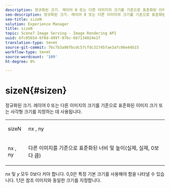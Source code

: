 ```yaml
---
description: 정규화된 크기. 레이어 0 또는 다른 이미지의 크기를 기준으로 표준화된 이미지 크기 또는 사각형 크기를 지정하는 데 사용됩니다.
seo-description: 정규화된 크기. 레이어 0 또는 다른 이미지의 크기를 기준으로 표준화된 이미지 크기 또는 사각형 크기를 지정하는 데 사용됩니다.
seo-title: sizeN
solution: Experience Manager
title: sizeN
topic: Scene7 Image Serving - Image Rendering API
uuid: 6fc05654-6f0d-499f-97bc-6b7134024e1f
translation-type: tm+mt
source-git-commit: 7bc7b3a86fbcdc57cfdc31745fae3afc06e44b15
workflow-type: tm+mt
source-wordcount: '109'
ht-degree: 0%

---
```



# sizeN{#sizen}

정규화된 크기. 레이어 0 또는 다른 이미지의 크기를 기준으로 표준화된 이미지 크기 또는 사각형 크기를 지정하는 데 사용됩니다.

<table id="simpletable_BB36205775D4447084E527E2630D28B9"> 
 <tr class="strow"> 
  <td class="stentry"> <p><span class="codeph"> <span class="varname"> sizeN</span> </span> </p></td> 
  <td class="stentry"> <p><span class="codeph"> <span class="varname"> nx</span> </span>,  <span class="codeph"><span class="varname"> ny</span></span> </p></td> 
 </tr> 
 <tr class="strow"> 
  <td class="stentry"> <p><span class="codeph"> <span class="varname"> nx</span> </span>,  <span class="codeph"><span class="varname"> ny</span></span> </p></td> 
  <td class="stentry"> <p>다른 이미지를 기준으로 표준화된 너비 및 높이(실제, 실제, 0보다 큼) </p></td> 
 </tr> 
</table>

*nx* 및 *y* 모두 0보다 커야 합니다. 0,0은 특정 기본 크기를 사용해야 함을 나타낼 수 있습니다. 1,1은 참조 이미지와 동일한 크기를 지정합니다.
